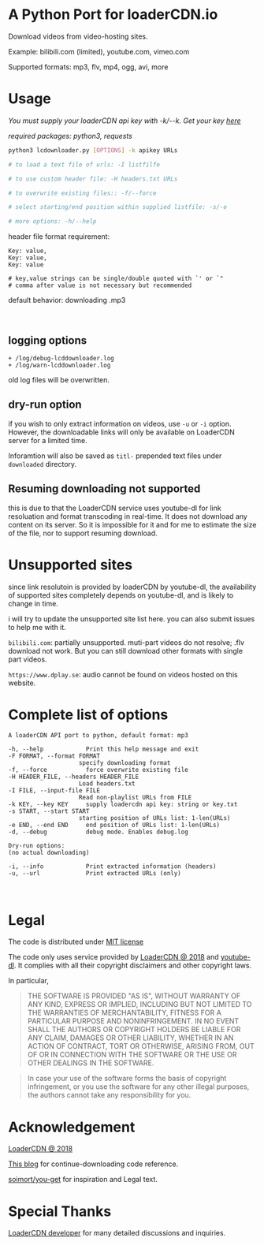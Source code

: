 # A Python Port for loaderCDN.io

Download videos from video-hosting sites.

Example: bilibili.com (limited), youtube.com, vimeo.com

Supported formats: mp3, flv, mp4, ogg, avi, more

# Usage

*You must supply your loaderCDN api key with -k/--k. Get your key [here](https://loadercdn.io/)*

*required packages: python3, requests*

```bash
python3 lcdownloader.py [OPTIONS] -k apikey URLs

# to load a text file of urls: -I listfilfe

# to use custom header file: -H headers.txt URLs

# to overwrite existing files:: -f/--force

# select starting/end position within supplied listfile: -s/-e

# more options: -h/--help
```

header file format requirement:
```
Key: value,
Key: value,
Key: value

# key,value strings can be single/double quoted with `' or `"
# comma after value is not necessary but recommended
```

default behavior: downloading .mp3

&nbsp;

## logging options

    + /log/debug-lcddownloader.log
    + /log/warn-lcddownloader.log
old log files will be overwritten.

## dry-run option
if you wish to only extract information on videos, use `-u` or `-i` option. However, the downloadable links will only be available on LoaderCDN server for a limited time.

Inforamtion will also be saved as `titl-` prepended text files under `downloaded` directory.

## Resuming downloading not supported
this is due to that the LoaderCDN service uses youtube-dl for link resoluation and format transcoding in real-time. It does not download any content on its server. So it is impossible for it and for me to estimate the size of the file, nor to support resuming download.

# Unsupported sites
since link resolutoin is provided by loaderCDN by youtube-dl, the availability of supported sites completely depends on youtube-dl, and is likely to change in time.

i will try to update the unsupported site list here. you can also submit issues to help me with it.

`bilibili.com`: partially unsupported. muti-part videos do not resolve; .flv download not work. But you can still download other formats with single part videos.

`https://www.dplay.se`: audio cannot be found on videos hosted on this website.

# Complete list of options
```
A loaderCDN API port to python, default format: mp3

-h, --help            Print this help message and exit
-F FORMAT, --format FORMAT
                    specify downloading format
-f, --force           force overwrite existing file
-H HEADER_FILE, --headers HEADER_FILE
                    Load headers.txt
-I FILE, --input-file FILE
                    Read non-playlist URLs from FILE
-k KEY, --key KEY     supply loadercdn api key: string or key.txt
-s START, --start START
                    starting position of URLs list: 1-len(URLs)
-e END, --end END     end position of URLs list: 1-len(URLs)
-d, --debug           debug mode. Enables debug.log

Dry-run options:
(no actual downloading)

-i, --info            Print extracted information (headers)
-u, --url             Print extracted URLs (only)
```

&nbsp;

# Legal
The code is distributed under [MIT license](https://opensource.org/licenses/MIT)

The code only uses service provided by [LoaderCDN @ 2018](https://loadercdn.io/) and [youtube-dl](https://github.com/rg3/youtube-dl). It complies with all their copyright disclaimers and other copyright laws.

In particular,
> THE SOFTWARE IS PROVIDED "AS IS", WITHOUT WARRANTY OF ANY KIND, EXPRESS OR IMPLIED, INCLUDING BUT NOT LIMITED TO THE WARRANTIES OF MERCHANTABILITY, FITNESS FOR A PARTICULAR PURPOSE AND NONINFRINGEMENT. IN NO EVENT SHALL THE AUTHORS OR COPYRIGHT HOLDERS BE LIABLE FOR ANY CLAIM, DAMAGES OR OTHER LIABILITY, WHETHER IN AN ACTION OF CONTRACT, TORT OR OTHERWISE, ARISING FROM, OUT OF OR IN CONNECTION WITH THE SOFTWARE OR THE USE OR OTHER DEALINGS IN THE SOFTWARE.

> In case your use of the software forms the basis of copyright infringement, or you use the software for any other illegal purposes, the authors cannot take any responsibility for you.

# Acknowledgement
[LoaderCDN @ 2018](https://loadercdn.docs.apiary.io)

[This blog](https://www.leavesongs.com/PYTHON/resume-download-from-break-point-tool-by-python.html) for continue-downloading code reference.

[soimort/you-get](https://github.com/soimort/you-get) for inspiration and Legal text.

# Special Thanks
[LoaderCDN developer](mailto:contact@loadercdn.io) for many detailed discussions and inquiries.
